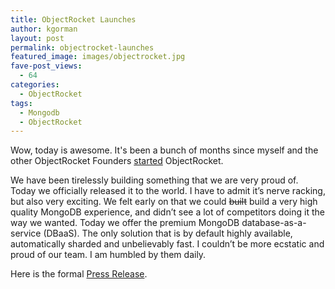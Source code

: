 ```yaml
---
title: ObjectRocket Launches
author: kgorman
layout: post
permalink: objectrocket-launches
featured_image: images/objectrocket.jpg
fave-post_views:
  - 64
categories:
  - ObjectRocket
tags:
  - Mongodb
  - ObjectRocket
---
```


Wow, today is awesome. It's been a bunch of months since myself and the other ObjectRocket Founders [started][2] ObjectRocket.

<!--more-->

We have been tirelessly building something that we are very proud of. Today we officially released it to the world. I have to admit it&#8217;s nerve racking, but also very exciting. We felt early on that we could <del datetime="2013-01-17T04:08:51+00:00">built</del> build a very high quality MongoDB experience, and didn&#8217;t see a lot of competitors doing it the way we wanted. Today we offer the premium MongoDB database-as-a-service (DBaaS). The only solution that is by default highly available, automatically sharded and unbelievably fast. I couldn&#8217;t be more ecstatic and proud of our team. I am humbled by them daily.

Here is the formal [Press Release](http://www.prnewswire.com/news-releases/objectrocket-launches-premium-mongodb-cloud-service-186920821.html>http://www.prnewswire.com/news-releases/objectrocket-launches-premium-mongodb-cloud-service-186920821.html).  

 [1]: http://www.objectrocket.com
 [2]: http://www.kennygorman.com/wordpress/?p=915
